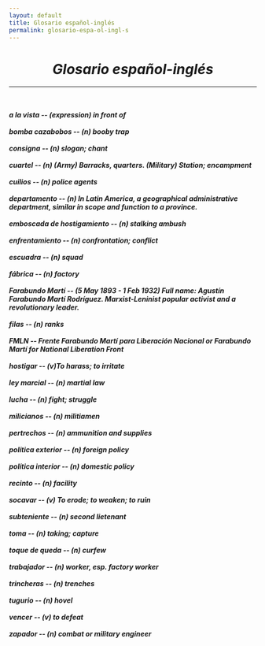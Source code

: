 ```yaml
---
layout: default
title: Glosario español-inglés
permalink: glosario-espa-ol-ingl-s
---
```

<!-- Add an essay or interpretive material below this line,
using HTML or markdown.  Do not modify this file above this line -->
<center><i><b><h1>Glosario español-inglés</center>
<hr>
<br>
<br>
<b><i>a la vista</i></b> -- (expression) in front of
<br>
<br>
<b><i>bomba cazabobos</i></b> -- (n) booby trap
<br>
<br>
<b><i>consigna</i></b> -- (n) slogan; chant
<br>
<br>
<b><i>cuartel</i></b> -- (n) (Army) Barracks, quarters. (Military) Station; encampment
<br>
<br>
<b><i>cuilios</i></b> -- (n) police agents
<br>
<br>
<b><i>departamento</i></b> -- (n) In Latin America, a geographical administrative department, similar in scope and function to a province. 
<br>
<br>
<b><i>emboscada de hostigamiento</i></b> -- (n) stalking ambush
<br>
<br>
<b><i>enfrentamiento</i></b> -- (n) confrontation; conflict
<br>
<br>
<b><i>escuadra</i></b> -- (n) squad
<br>
<br>
<b><i>fábrica</i></b> -- (n) factory
<br>
<br>
<b><i>Farabundo Martí</i></b> -- (5 May 1893 - 1 Feb 1932) Full name: Agustín Farabundo Martí Rodríguez. Marxist-Leninist popular activist and a revolutionary leader.  
<br>
<br>
<b><i>filas</i></b> -- (n) ranks
<br>
<br>
<b><i>FMLN</i></b> -- Frente Farabundo Martí para Liberación Nacional or Farabundo Martí for National Liberation Front
<br>
<br>
<b><i>hostigar</i></b> -- (v)To harass; to irritate
<br>
<br>
<b><i>ley marcial</i></b> -- (n) martial law
<br>
<br>
<b><i>lucha</i></b> -- (n) fight; struggle
<br>
<br>
<b><i>milicianos</i></b> -- (n) militiamen
<br>
<br>
<b><i>pertrechos</i></b> -- (n) ammunition and supplies
<br>
<br>
<b><i>política exterior</i></b> -- (n) foreign policy
<br>
<br>
<b><i>política interior</i></b> -- (n) domestic policy
<br>
<br>
<b><i>recinto</i></b> -- (n) facility
<br>
<br>
<b><i>socavar</i></b> -- (v) To erode; to weaken; to ruin
<br>
<br>
<b><i>subteniente</i></b> -- (n) second lietenant
<br>
<br>
<b><i>toma</i></b> -- (n) taking; capture
<br>
<br>
<b><i>toque de queda</i></b> -- (n) curfew
<br>
<br>
<b><i>trabajador</i></b> -- (n) worker, esp. factory worker 
<br>
<br>
<b><i>trincheras</i></b> -- (n) trenches
<br>
<br>
<b><i>tugurio</i></b> -- (n) hovel
<br>
<br>
<b><i>vencer</i></b> -- (v) to defeat
<br>
<br>
<b><i>zapador</i></b> -- (n) combat or military engineer
